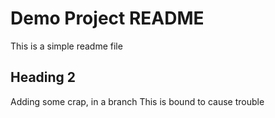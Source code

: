 # Demo Project README

This is a simple readme file

## Heading 2

Adding some crap, in a branch
This is bound to cause trouble